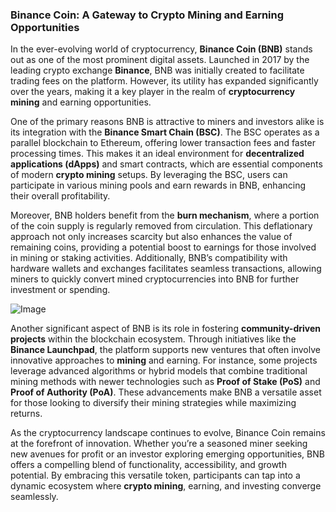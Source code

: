 ### Binance Coin: A Gateway to Crypto Mining and Earning Opportunities

In the ever-evolving world of cryptocurrency, **Binance Coin (BNB)** stands out as one of the most prominent digital assets. Launched in 2017 by the leading crypto exchange **Binance**, BNB was initially created to facilitate trading fees on the platform. However, its utility has expanded significantly over the years, making it a key player in the realm of **cryptocurrency mining** and earning opportunities.

One of the primary reasons BNB is attractive to miners and investors alike is its integration with the **Binance Smart Chain (BSC)**. The BSC operates as a parallel blockchain to Ethereum, offering lower transaction fees and faster processing times. This makes it an ideal environment for **decentralized applications (dApps)** and smart contracts, which are essential components of modern **crypto mining** setups. By leveraging the BSC, users can participate in various mining pools and earn rewards in BNB, enhancing their overall profitability.

Moreover, BNB holders benefit from the **burn mechanism**, where a portion of the coin supply is regularly removed from circulation. This deflationary approach not only increases scarcity but also enhances the value of remaining coins, providing a potential boost to earnings for those involved in mining or staking activities. Additionally, BNB’s compatibility with hardware wallets and exchanges facilitates seamless transactions, allowing miners to quickly convert mined cryptocurrencies into BNB for further investment or spending.

![Image](https://github.com/user-attachments/assets/31692037-0104-4703-abd1-696b6a7dd41b)

Another significant aspect of BNB is its role in fostering **community-driven projects** within the blockchain ecosystem. Through initiatives like the **Binance Launchpad**, the platform supports new ventures that often involve innovative approaches to **mining** and earning. For instance, some projects leverage advanced algorithms or hybrid models that combine traditional mining methods with newer technologies such as **Proof of Stake (PoS)** and **Proof of Authority (PoA)**. These advancements make BNB a versatile asset for those looking to diversify their mining strategies while maximizing returns.

As the cryptocurrency landscape continues to evolve, Binance Coin remains at the forefront of innovation. Whether you’re a seasoned miner seeking new avenues for profit or an investor exploring emerging opportunities, BNB offers a compelling blend of functionality, accessibility, and growth potential. By embracing this versatile token, participants can tap into a dynamic ecosystem where **crypto mining**, earning, and investing converge seamlessly.
